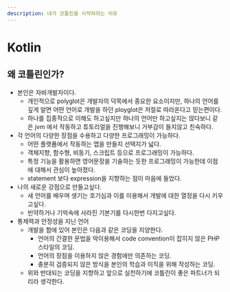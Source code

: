 ```yaml
---
description: 내가 코틀린을 시작하려는 이유
---
```


# Kotlin

## 왜 코틀린인가? 

* 본인은 자바개발자이다.
  * 개인적으로 polyglot은 개발자의 덕목에서 중요한 요소이지만, 하나의 언어를 깊게 알면 어떤 언어로 개발을 하던 ployglot은 저절로 따라온다고 믿는편이다.
  * 하나를 집중적으로 이해도 하고싶지만 하나의 언어만 하고싶지는 않다보니 같은 jvm 에서 작동하고 튜토리얼을 진행해보니 거부감이 들지않고 친숙하다.
* 각 언어의 다양한 장점을 수용하고 다양한 프로그래밍이 가능하다.
  * 어떤 플랫폼에서 작동하는 앱을 만들지 선택지가 넓다.
  * 객체지향, 함수형, 비동기, 스크립트 등으로 프로그래밍이 가능하다.
  * 특정 기능을 활용하면 영어문장을 기술하는 듯한 프로그래밍이 가능한데 이점에 대해서 관심이 높아졌다.
  * statement 보다 expression을 지향하는 점이 마음에 들었다.
* 나의 새로운 강점으로 만들고싶다.
  * 새 언어를 배우며 생기는 호기심과 이를 이용해서 개발에 대한 열정을 다시 키우고싶다.
  * 빈약하거나 기억속에 사라진 기본기를 다시한번 다지고싶다.
* 통제력과 안정성을 지닌 언어
  * 개발을 함에 있어 본인은 다음과 같은 코딩을 지양한다.
    * 언어의 간결한 문법을 악이용해서 code convention이 잡히지 않은 PHP 스타일의 코딩.
    * 언어의 장점을 이용하지 않은 경험에만 의존하는 코딩.
    * 충분히 검증되지 않은 방식을 본인의 학습과 이직을 위해 작성하는 코딩.
  * 위와 반대되는 코딩을 지향하고 앞으로 실천하기에 코틀린이 좋은 파트너가 되리라 생각한다.



